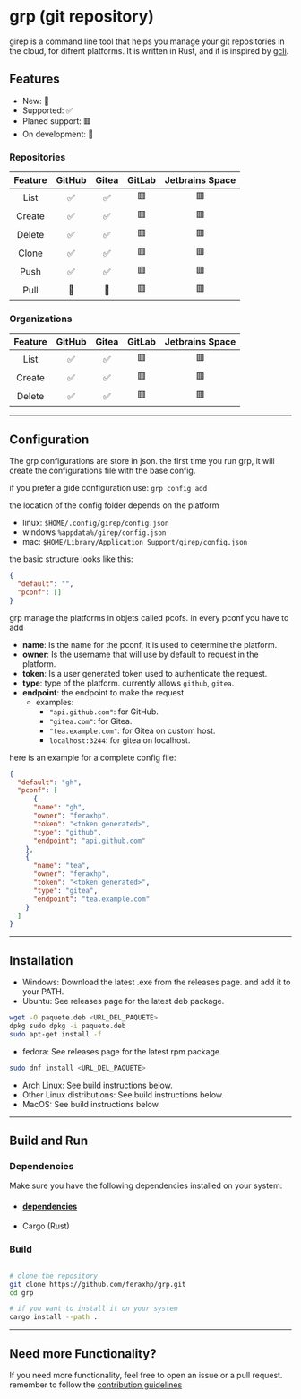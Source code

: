 # grp (git repository)

girep is a command line tool that helps you manage your git repositories in the cloud, for difrent platforms. 
It is written in Rust, and it is inspired by [gcli](https://github.com/herrhotzenplotz/gcli).

## Features
- New: 🎉
- Supported: ✅
- Planed support: 🟥
- On development: 🔶

### Repositories

| Feature | GitHub | Gitea | GitLab | Jetbrains Space |
|:-------:|:------:|:-----:|:------:|:---------------:|
| List    |   ✅   |   ✅   |   🟥   |       🟥        |
| Create  |   ✅   |   ✅   |   🟥   |       🟥        |
| Delete  |   ✅   |   ✅   |   🟥   |       🟥        |
|  Clone  |   ✅   |   ✅   |   🟥   |       🟥        |
|  Push   |   ✅   |   ✅   |   🟥   |       🟥        |
|  Pull   |   🎉   |   🎉   |   🟥   |       🟥        |

### Organizations
| Feature | GitHub | Gitea | GitLab | Jetbrains Space |
|:-------:|:------:|:-----:|:------:|:---------------:|
| List    |   ✅   |   ✅  |   🟥   |       🟥        |
| Create  |   ✅   |   ✅  |   🟥   |       🟥        |
| Delete  |   ✅   |   ✅  |   🟥   |       🟥        |


---
## Configuration

The grp configurations are store in json. the first time you run
grp, it will create the configurations file with the base config.

if you prefer a gide configuration use: `grp config add`

the location of the config folder depends on the platform
- linux: `$HOME/.config/girep/config.json`
- windows `%appdata%/girep/config.json`
- mac: `$HOME/Library/Application Support/girep/config.json`

the basic structure looks like this:
```json
{
  "default": "",
  "pconf": []
}
```

grp manage the platforms in objets called pcofs. in every pconf you have to add

- **name**: Is the name for the pconf, it is used to determine the platform. 
- **owner**: Is the username that will use by default to request in the platform.
- **token**: Is a user generated token used to authenticate the request.
- **type**: type of the platform. currently allows `github`, `gitea`.
- **endpoint**: the endpoint to make the request 
  - examples:
    - `"api.github.com"`: for GitHub.
    - `"gitea.com"`: for Gitea.
    - `"tea.example.com"`: for Gitea on custom host.
    - `localhost:3244`: for gitea on localhost.

here is an example for a complete config file:

```json
{
  "default": "gh",
  "pconf": [
      {
      "name": "gh",
      "owner": "feraxhp",
      "token": "<token generated>",
      "type": "github",
      "endpoint": "api.github.com"
    },
    {
      "name": "tea",
      "owner": "feraxhp",
      "token": "<token generated>",
      "type": "gitea",
      "endpoint": "tea.example.com"
    }
  ]
}
```

---
## Installation

- Windows: Download the latest .exe from the releases page. and add it to your PATH.
- Ubuntu: See releases page for the latest deb package.
```bash
wget -O paquete.deb <URL_DEL_PAQUETE> 
dpkg sudo dpkg -i paquete.deb 
sudo apt-get install -f
```
- fedora: See releases page for the latest rpm package.
```bash
sudo dnf install <URL_DEL_PAQUETE>
```
- Arch Linux: See build instructions below.
- Other Linux distributions: See build instructions below.
- MacOS: See build instructions below.

---
## Build and Run

### Dependencies

Make sure you have the following dependencies installed on your system:

- #### [dependencies](dependencies.md)
- Cargo (Rust)

### Build
```bash

# clone the repository
git clone https://github.com/feraxhp/grp.git
cd grp

# if you want to install it on your system
cargo install --path .
```

---
## Need more Functionality?

If you need more functionality, feel free to open an issue or a pull request.
remember to follow the [contribution guidelines](CONTRIBUTING.md)
